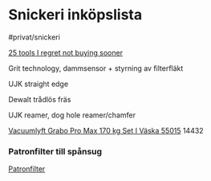 # Snickeri inköpslista

#privat/snickeri

[25 tools I regret not buying sooner](https://www.youtube.com/watch?v=8o9rJo5zvF4)

Grit technology, dammsensor + styrning av filterfläkt


UJK straight edge


Dewalt trådlös fräs

UJK reamer, dog hole reamer/chamfer

[Vacuumlyft Grabo Pro Max 170 kg Set I Väska 55015](https://www.bygghemma.se/verktyg-och-maskiner/elverktyg/ovriga-elverktyg/vacuumlyft-grabo-pro-max-170-kg-set-i-vaska/p-1741970?utm_source=google&utm_medium=cpc&gad_source=1&gclid=CjwKCAjw5ImwBhBtEiwAFHDZx4qIaDL7uhCa7oUPWRYFq3FTr-ZUbKnOx5J96sbZcQKWZqj2apqO3hoCOf0QAvD_BwE)
14432

### Patronfilter till spånsug
[Patronfilter](https://www.felder-group.com/sv-se/shop/filter-for-raluftsaggregat-sc123749/patronfilter-sp123755?gad_source=1&gclid=CjwKCAjw8diwBhAbEiwA7i_sJRtdGomksGZ4k0fzFaZfd2GlRQ2OKmtzl2HHcnXfgJMYBm05UbkzoxoCwBAQAvD_BwE)